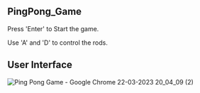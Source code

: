## PingPong_Game

Press 'Enter' to Start the game.

Use 'A' and 'D' to control the rods.

## User Interface
![Ping Pong Game - Google Chrome 22-03-2023 20_04_09 (2)](https://github.com/Yashas682/Stopwatch_Project/assets/91604926/e1b58fea-fa60-4e89-86ed-de3067e41413)
